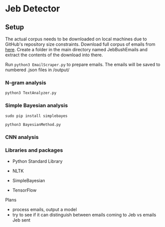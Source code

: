 # Jeb Detector

## Setup

The actual corpus needs to be downloaded on local machines due to GitHub's repository size constraints. Download full corpus of emails from [here](https://americanbridgepac.org/jeb-bushs-gubernatorial-email-archive/). Create a folder in the main directory named JebBushEmails and extract the contents of the download into there.

Run `python3 EmailScraper.py` to prepare emails. The emails will be saved to numbered .json files in /output/

### N-gram analysis

`python3 TextAnalyzer.py`

### Simple Bayesian analysis

`sudo pip install simplebayes`

`python3 BayesianMethod.py`

### CNN analysis


### Libraries and packages

- Python Standard Library

- NLTK

- SimpleBayesian

- TensorFlow


Plans
- process emails, output a model
- try to see if it can distinguish between emails coming to Jeb vs emails Jeb sent

